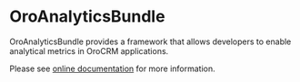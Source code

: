 # OroAnalyticsBundle

OroAnalyticsBundle provides a framework that allows developers to enable analytical metrics in OroCRM applications.

Please see [online documentation](https://doc.oroinc.com/backend/bundles/crm/AnalyticsBundle/) for more information.